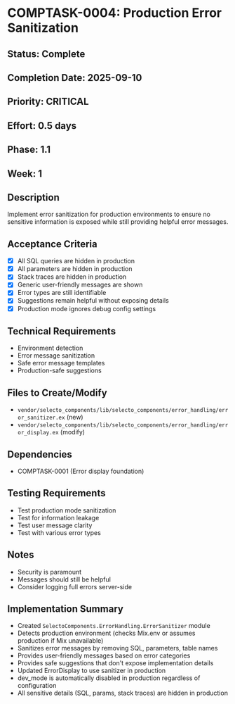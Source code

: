 # COMPTASK-0004: Production Error Sanitization

## Status: Complete
## Completion Date: 2025-09-10
## Priority: CRITICAL
## Effort: 0.5 days
## Phase: 1.1
## Week: 1

## Description
Implement error sanitization for production environments to ensure no sensitive information is exposed while still providing helpful error messages.

## Acceptance Criteria
- [x] All SQL queries are hidden in production
- [x] All parameters are hidden in production
- [x] Stack traces are hidden in production
- [x] Generic user-friendly messages are shown
- [x] Error types are still identifiable
- [x] Suggestions remain helpful without exposing details
- [x] Production mode ignores debug config settings

## Technical Requirements
- Environment detection
- Error message sanitization
- Safe error message templates
- Production-safe suggestions

## Files to Create/Modify
- `vendor/selecto_components/lib/selecto_components/error_handling/error_sanitizer.ex` (new)
- `vendor/selecto_components/lib/selecto_components/error_handling/error_display.ex` (modify)

## Dependencies
- COMPTASK-0001 (Error display foundation)

## Testing Requirements
- Test production mode sanitization
- Test for information leakage
- Test user message clarity
- Test with various error types

## Notes
- Security is paramount
- Messages should still be helpful
- Consider logging full errors server-side

## Implementation Summary
- Created `SelectoComponents.ErrorHandling.ErrorSanitizer` module
- Detects production environment (checks Mix.env or assumes production if Mix unavailable)
- Sanitizes error messages by removing SQL, parameters, table names
- Provides user-friendly messages based on error categories
- Provides safe suggestions that don't expose implementation details
- Updated ErrorDisplay to use sanitizer in production
- dev_mode is automatically disabled in production regardless of configuration
- All sensitive details (SQL, params, stack traces) are hidden in production